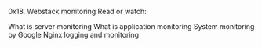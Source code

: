 0x18. Webstack monitoring
Read or watch:

What is server monitoring
What is application monitoring
System monitoring by Google
Nginx logging and monitoring

